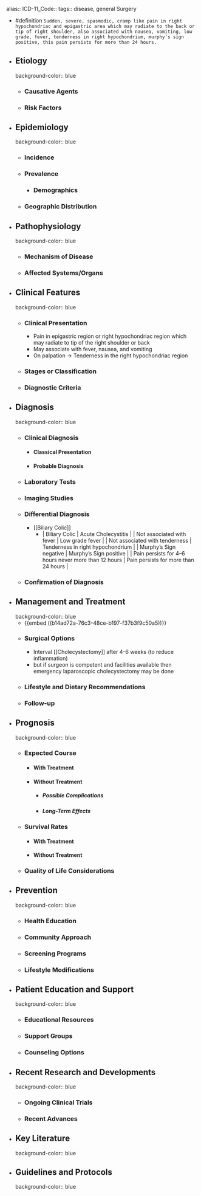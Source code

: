 alias::
ICD-11_Code::
tags:: disease, general Surgery

- #definition `Sudden, severe, spasmodic, cramp like pain in right hypochondriac and epigastric area which may radiate to the back or tip of right shoulder, also associated with nausea, vomiting, low grade, fever, tenderness in right hypochondrium, murphy’s sign positive, this pain persists for more than 24 hours.`
- ## Etiology
  background-color:: blue
	- ### Causative Agents
	- ### Risk Factors
- ## Epidemiology
  background-color:: blue
	- ### Incidence
	- ### Prevalence
		- ### Demographics
	- ### Geographic Distribution
- ## Pathophysiology
  background-color:: blue
	- ### Mechanism of Disease
	- ### Affected Systems/Organs
- ## Clinical Features
  background-color:: blue
	- ### Clinical Presentation
		- Pain in epigastric region or right hypochondriac region which may radiate to tip of the right shoulder or back
		- May associate with fever, nausea, and vomiting
		- On palpation -> Tenderness in the right hypochondriac region
	- ### Stages or Classification
	- ### Diagnostic Criteria
- ## Diagnosis
  background-color:: blue
	- ### Clinical Diagnosis
		- #### Classical Presentation
		- #### Probable Diagnosis
	- ### Laboratory Tests
	- ### Imaging Studies
	- ### Differential Diagnosis
		- [[Biliary Colic]]
			- | Biliary Colic | Acute Cholecystitis |
			  | Not associated with fever | Low grade fever |
			  | Not associated with tenderness | Tenderness in right hypochondrium |
			  | Murphy’s Sign negative | Murphy’s Sign positive |
			  | Pain persists for 4–6 hours never more than 12 hours | Pain persists for more than 24 hours |
	- ### Confirmation of Diagnosis
- ## Management and Treatment
  background-color:: blue
	- {{embed ((b14ad72a-76c3-48ce-b197-f37b3f9c50a5))}}
	- ### Surgical Options
		- Interval [[Cholecystectomy]] after 4-6 weeks (to reduce inflammation)
		- but if surgeon is competent and facilities available then emergency laparoscopic cholecystectomy may be done
	- ### Lifestyle and Dietary Recommendations
	- ### Follow-up
- ## Prognosis
  background-color:: blue
	- ### Expected Course
		- #### With Treatment
		- #### Without Treatment
			- ##### Possible Complications
			- ##### Long-Term Effects
	- ### Survival Rates
		- #### With Treatment
		- #### Without Treatment
	- ### Quality of Life Considerations
- ## Prevention
  background-color:: blue
	- ### Health Education
	- ### Community Approach
	- ### Screening Programs
	- ### Lifestyle Modifications
- ## Patient Education and Support
  background-color:: blue
	- ### Educational Resources
	- ### Support Groups
	- ### Counseling Options
- ## Recent Research and Developments
  background-color:: blue
	- ### Ongoing Clinical Trials
	- ### Recent Advances
- ## Key Literature
  background-color:: blue
- ## Guidelines and Protocols
  background-color:: blue